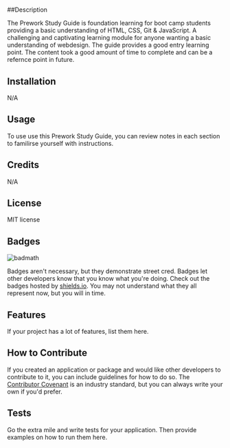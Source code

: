 
# <Prework Study Guide Webpage>

##Description

The Prework Study Guide is foundation learning for boot camp students providing a basic understanding of HTML, CSS, Git & JavaScript.
A challenging and captivating learning module for anyone wanting a basic understanding of webdesign.
The guide provides a good entry learning point.
The content took a good amount of time to complete and can be a refernce point in future. 


## Installation

N/A

## Usage

To use use this Prework Study Guide, you can review notes in each section to familirse yourself with instructions.


## Credits

N/A

## License

MIT license

## Badges

![badmath](https://img.shields.io/github/languages/top/nielsenjared/badmath)

Badges aren't necessary, but they demonstrate street cred. Badges let other developers know that you know what you're doing. Check out the badges hosted by [shields.io](https://shields.io/). You may not understand what they all represent now, but you will in time.

## Features

If your project has a lot of features, list them here.

## How to Contribute

If you created an application or package and would like other developers to contribute to it, you can include guidelines for how to do so. The [Contributor Covenant](https://www.contributor-covenant.org/) is an industry standard, but you can always write your own if you'd prefer.

## Tests

Go the extra mile and write tests for your application. Then provide examples on how to run them here.